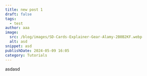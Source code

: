 ```yaml
---
title: new post 1
draft: false
tags:
  - test
author: aaa
image:
  src: /blog/images/SD-Cards-Explainer-Gear-Alamy-2B0B2KF.webp
  alt: asd
snippet: asd
publishDate: 2024-05-09 16:05
category: Tutorials
---
```

asdasd
